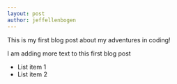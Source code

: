 ```yaml
---
layout: post
author: jeffellenbogen
---
```


This is my first blog post about my adventures in coding!

I am adding more text to this first blog post
- List item 1
- List item 2
